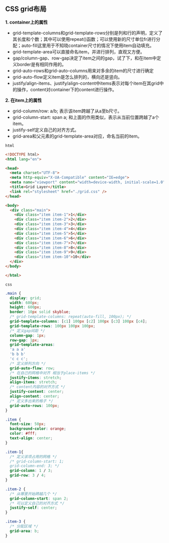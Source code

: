 CSS grid布局
---

**1. container上的属性**

  * grid-template-columns和grid-template-rows分别是列和行的声明，定义了其长度和个数；其中可以使用repeat()函数；可以使用新的尺寸单位fr进行分配；auto-fill这里用于不知晓container尺寸的情况下使用item自动填充。
  * grid-template-area可以直接命名item，并进行排列，直观又方便。
  * gap/column-gap、row-gap决定了item之间的gap，试了下，和在item中定义border是有相同作用的。
  * grid-auto-rows和grid-auto-columns用来对多余的item的尺寸进行确定
  * grid-auto-flow定义item是怎么排列的，横向还是竖向。
  * justify/align-items、justify/align-content中items表示对每个item在其grid中的操作，content对container下的content进行操作。

**2. 在item上的属性**

  * grid-column/row: a/b; 表示该item跨越了从a至b尺寸。
  * grid-column-start: span a; 和上面的作用类似，表示从当前位置跨越了a个item。
  * justify-self定义自己的对齐方式。
  * grid-area和父元素的grid-template-area对应，命名当前的item。

`html`
```html
<!DOCTYPE html>
<html lang="en">

<head>
  <meta charset="UTF-8">
  <meta http-equiv="X-UA-Compatible" content="IE=edge">
  <meta name="viewport" content="width=device-width, initial-scale=1.0">
  <title>Grid Layer</title>
  <link rel="stylesheet" href="./grid.css" />
</head>

<body>
  <div class="main">
    <div class="item item-1">1</div>
    <div class="item item-2">2</div>
    <div class="item item-3">3</div>
    <div class="item item-4">4</div>
    <div class="item item-5">5</div>
    <div class="item item-6">6</div>
    <div class="item item-7">7</div>
    <div class="item item-8">8</div>
    <div class="item item-9">9</div>
    <div class="item item-10">10</div>
  </div>
</body>

</html>
```
`css`
```css
.main {
  display: grid;
  width: 600px;
  height: 600px;
  border: 10px solid skyblue;
  /* grid-template-columns: repeat(auto-fill, 100px); */
  grid-template-columns: [c1] 100px [c2] 100px [c3] 100px [c4];
  grid-template-rows: 100px 100px 100px;
  /* 定义gap间距 */
  column-gap: 1px;
  row-gap: 1px;
  grid-template-areas: 
  'a a a'
  'b b b'
  'c c c';
  /* 定义排列方向 */
  grid-auto-flow: row;
  /* 在自己的网格中对齐 相当于place-items */
  justify-items: stretch;
  align-items: stretch;
  /* content内容的对齐方式 */
  justify-content: center;
  align-content: center;
  /* 定义多出来的格子 */
  grid-auto-rows: 100px;
}

.item {
  font-size: 50px;
  background-color: orange;
  color: #fff;
  text-align: center;
}

.item-1{
  /* 定义该项占用的网格 */
  /* grid-column-start: 1;
  grid-column-end: 3; */
  grid-column: 1 / 3;
  grid-row: 3 / 4;
}

.item-2 {
  /* 从哪里开始跨越几个 */
  grid-column-start: span 2;
  /* 可以定义自己的对齐方式 */
  justify-self: center;
}

.item-3 {
  /* 分配区域 */
  grid-area: b;
}
```